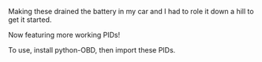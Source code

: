 Making these drained the battery in my car and I had to role it down a hill to get it started.

Now featuring more working PIDs!

To use, install python-OBD, then import these PIDs.
